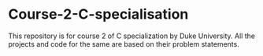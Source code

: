 # Course-2-C-specialisation
This repository is for course 2 of C specialization by Duke University. All the projects and code for the same are based on their problem statements.
